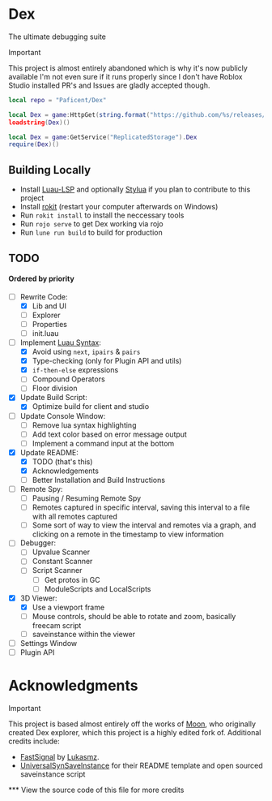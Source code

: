 # Dex
The ultimate debugging suite

> [!IMPORTANT]
> This project is almost entirely abandoned which is why it's now publicly available
> I'm not even sure if it runs properly since I don't have Roblox Studio installed
> PR's and Issues are gladly accepted though.

```lua
local repo = "Paficent/Dex"

local Dex = game:HttpGet(string.format("https://github.com/%s/releases/latest/download/Dex.luau", repo))
loadstring(Dex)()
```

```lua
local Dex = game:GetService("ReplicatedStorage").Dex
require(Dex)()
```

## Building Locally

- Install [Luau-LSP](https://github.com/JohnnyMorganz/luau-lsp) and optionally [Stylua](https://marketplace.visualstudio.com/items?itemName=JohnnyMorganz.stylua) if you plan to contribute to this project
- Install [rokit](https://github.com/rojo-rbx/rokit/releases/latest) (restart your computer afterwards on Windows)
- Run `rokit install` to install the neccessary tools
- Run `rojo serve` to get Dex working via rojo
- Run `lune run build` to build for production


## TODO

#### Ordered by priority
- [ ] Rewrite Code:
  - [x] Lib and UI
  - [ ] Explorer
  - [ ] Properties
  - [ ] init.luau
- [ ] Implement [Luau Syntax]:
  - [x] Avoid using `next`, `ipairs` & `pairs`
  - [x] Type-checking (only for Plugin API and utils)
  - [x] `if-then-else` expressions
  - [ ] Compound Operators
  - [ ] Floor division
- [x] Update Build Script:
  - [x] Optimize build for client and studio
- [ ] Update Console Window:
  - [ ] Remove lua syntax highlighting
  - [ ] Add text color based on error message output
  - [ ] Implement a command input at the bottom
- [x] Update README:
  - [x] TODO (that's this)
  - [x] Acknowledgements
  - [ ] Better Installation and Build Instructions
- [ ] Remote Spy:
  - [ ] Pausing / Resuming Remote Spy
  - [ ] Remotes captured in specific interval, saving this interval to a file with all remotes captured
  - [ ] Some sort of way to view the interval and remotes via a graph, and clicking on a remote in the timestamp to view information
- [ ] Debugger:
  - [ ] Upvalue Scanner
  - [ ] Constant Scanner
  - [ ] Script Scanner
    - [ ] Get protos in GC
    - [ ] ModuleScripts and LocalScripts
- [x] 3D Viewer:
  - [x] Use a viewport frame
  - [ ] Mouse controls, should be able to rotate and zoom, basically freecam script
  - [ ] saveinstance within the viewer
- [ ] Settings Window
- [ ] Plugin API
  
# Acknowledgments
> [!IMPORTANT]
> This project is based almost entirely off the works of [Moon][@LorekeeperZinnia], who originally created Dex explorer, which this project is a highly edited fork of. Additional credits include:
> 
> - [FastSignal][FastSignal] by [Lukasmz][@lukasmz].
> - [UniversalSynSaveInstance][USSI] for their README template and open sourced saveinstance script


\*\*\* View the source code of this file for more credits

[@LorekeeperZinnia]: https://github.com/LorekeeperZinnia
[@lukasmz]: https://github.com/lucasmz-dev

[FastSignal]: https://github.com/RBLXUtils/FastSignal
[USSI]: https://github.com/luau/UniversalSynSaveInstance/tree/main
[Luau Syntax]: https://luau-lang.org/syntax
